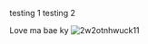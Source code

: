 testing 1
testing 2

Love ma bae ky
![2w2otnhwuck11](https://user-images.githubusercontent.com/107403546/176892333-0aa9598a-f8ea-40bb-9daa-bf6ad2993380.gif)
